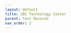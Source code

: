 ```yaml
---
layout: default
title: CBS Technology Center
parent: Test Records
nav_order: 2
---
```


<div id="adobe-dc-view" style="height: 80vh;">
	<script src="https://acrobatservices.adobe.com/view-sdk/viewer.js"></script>
	<script type="text/javascript">
		document.addEventListener("adobe_dc_view_sdk.ready", function(){ 
			var adobeDCView = new AdobeDC.View({clientId: "5aca0821dfc443928ce227808de9010e", divId: "adobe-dc-view"});
			adobeDCView.previewFile({
				content:{location: {url: "/assets/pdf/CBS Pro Series Test Records.pdf"}},
				metaData:{fileName: "CBS Pro Series Test Records.pdf"}
			}, {defaultViewMode: "FIT_WIDTH", showAnnotationTools: false});
		});
	</script>
	<br class="clear"/>
</div>
